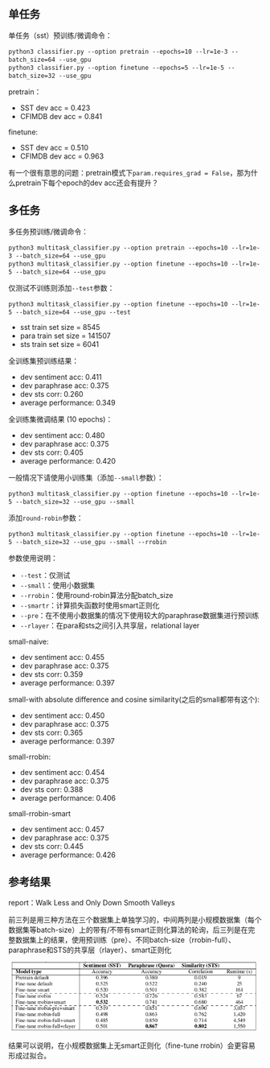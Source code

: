 ## 单任务

单任务（sst）预训练/微调命令：

```
python3 classifier.py --option pretrain --epochs=10 --lr=1e-3 --batch_size=64 --use_gpu
python3 classifier.py --option finetune --epochs=5 --lr=1e-5 --batch_size=32 --use_gpu
```

pretrain：
- SST dev acc = 0.423
- CFIMDB dev acc = 0.841

finetune:
- SST dev acc = 0.510
- CFIMDB dev acc = 0.963

有一个很有意思的问题：pretrain模式下`param.requires_grad = False`，那为什么pretrain下每个epoch的dev acc还会有提升？

## 多任务
多任务预训练/微调命令：
```
python3 multitask_classifier.py --option pretrain --epochs=10 --lr=1e-3 --batch_size=64 --use_gpu
python3 multitask_classifier.py --option finetune --epochs=10 --lr=1e-5 --batch_size=64 --use_gpu
```
仅测试不训练则添加`--test`参数：
```
python3 multitask_classifier.py --option finetune --epochs=10 --lr=1e-5 --batch_size=64 --use_gpu --test
```
- sst train set size = 8545
- para train set size = 141507
- sts train set size = 6041

全训练集预训练结果：
- dev sentiment acc: 0.411
- dev paraphrase acc: 0.375
- dev sts corr: 0.260
- average performance: 0.349

全训练集微调结果 (10 epochs)：
- dev sentiment acc: 0.480
- dev paraphrase acc: 0.375
- dev sts corr: 0.405
- average performance: 0.420

一般情况下请使用小训练集（添加`--small`参数）：
```
python3 multitask_classifier.py --option finetune --epochs=10 --lr=1e-5 --batch_size=32 --use_gpu --small
```
添加`round-robin`参数：
```
python3 multitask_classifier.py --option finetune --epochs=10 --lr=1e-5 --batch_size=32 --use_gpu --small --rrobin
```

参数使用说明：
- `--test`：仅测试
- `--small`：使用小数据集
- `--rrobin`：使用round-robin算法分配batch_size
- `--smartr`：计算损失函数时使用smart正则化
- `--pre`：在不使用小数据集的情况下使用较大的paraphrase数据集进行预训练
- `--rlayer`：在para和sts之间引入共享层，relational layer

small-naive:
- dev sentiment acc: 0.455
- dev paraphrase acc: 0.375
- dev sts corr: 0.359
- average performance: 0.397

small-with absolute difference and cosine similarity(之后的small都带有这个): 
- dev sentiment acc: 0.450
- dev paraphrase acc: 0.375
- dev sts corr: 0.365
- average performance: 0.397

small-rrobin:
- dev sentiment acc: 0.454
- dev paraphrase acc: 0.375
- dev sts corr: 0.388
- average performance: 0.406

small-rrobin-smart
- dev sentiment acc: 0.457
- dev paraphrase acc: 0.375
- dev sts corr: 0.445
- average performance: 0.426
## 参考结果
report：Walk Less and Only Down Smooth Valleys

前三列是用三种方法在三个数据集上单独学习的，中间两列是小规模数据集（每个数据集等batch-size）上的带有/不带有smart正则化算法的轮询，后三列是在完整数据集上的结果，使用预训练（pre）、不同batch-size（rrobin-full）、paraphrase和STS的共享层（rlayer）、smart正则化

![image-20231204153549109](md_img/image-20231204153549109.png)

结果可以说明，在小规模数据集上无smart正则化（fine-tune rrobin）会更容易形成过拟合。
